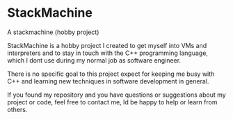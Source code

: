 # StackMachine
A stackmachine (hobby project)

StackMachine is a hobby project I created to get myself into VMs and interpreters and to stay in touch with the C++ programming language, which I dont use during my normal job as software engineer.

There is no specific goal to this project expect for keeping me busy with C++ and learning new techniques in software development in general.

If you found my repository and you have questions or suggestions about my project or code, feel free to contact me, Id be happy to help or learn from others.
